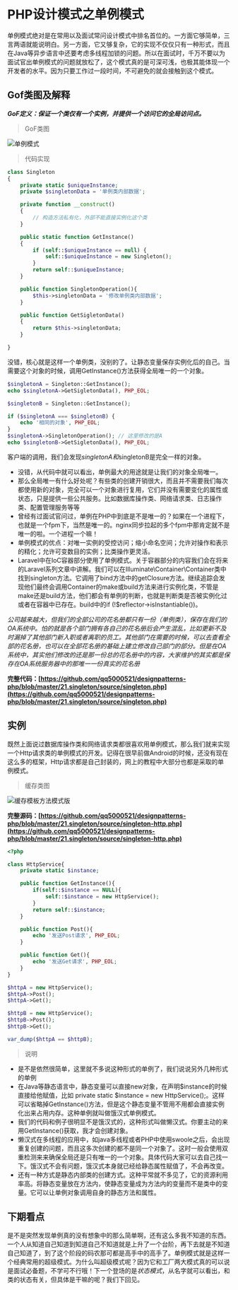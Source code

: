 # PHP设计模式之单例模式

单例模式绝对是在常用以及面试常问设计模式中排名首位的。一方面它够简单，三言两语就能说明白。另一方面，它又够复杂，它的实现不仅仅只有一种形式，而且在Java等异步语言中还要考虑多线程加锁的问题。所以在面试时，千万不要以为面试官出单例模式的问题就放松了，这个模式真的是可深可浅，也极其能体现一个开发者的水平。因为只要工作过一段时间，不可避免的就会接触到这个模式。

## Gof类图及解释

***GoF定义：保证一个类仅有一个实例，并提供一个访问它的全局访问点。***

> GoF类图

![单例模式](https://raw.githubusercontent.com/qq5000521/designpatterns-php/master/21.singleton/img/singleton.jpg)


> 代码实现

```php
class Singleton
{
    private static $uniqueInstance;
    private $singletonData = '单例类内部数据';

    private function __construct()
    {
        // 构造方法私有化，外部不能直接实例化这个类
    }

    public static function GetInstance()
    {
        if (self::$uniqueInstance == null) {
            self::$uniqueInstance = new Singleton();
        }
        return self::$uniqueInstance;
    }

    public function SingletonOperation(){
        $this->singletonData = '修改单例类内部数据';
    }

    public function GetSigletonData()
    {
        return $this->singletonData;
    }

}
```

没错，核心就是这样一个单例类，没别的了。让静态变量保存实例化后的自己。当需要这个对象的时候，调用GetInstance()方法获得全局唯一的一个对象。

```php
$singletonA = Singleton::GetInstance();
echo $singletonA->GetSigletonData(), PHP_EOL;

$singletonB = Singleton::GetInstance();

if ($singletonA === $singletonB) {
    echo '相同的对象', PHP_EOL;
}
$singletonA->SingletonOperation(); // 这里修改的是A
echo $singletonB->GetSigletonData(), PHP_EOL;
```

客户端的调用，我们会发现$singletonA和$singletonB是完全一样的对象。

- 没错，从代码中就可以看出，单例最大的用途就是让我们的对象全局唯一。
- 那么全局唯一有什么好处呢？有些类的创建开销很大，而且并不需要我们每次都使用新的对象，完全可以一个对象进行复用，它们并没有需要变化的属性或状态，只是提供一些公共服务。比如数据库操作类、网络请求类、日志操作类、配置管理服务等等
- 曾经有过面试官问过，单例在PHP中到底是不是唯一的？如果在一个进程下，也就是一个fpm下，当然是唯一的。nginx同步拉起的多个fpm中那肯定就不是唯一的啦。一个进程一个嘛！
- 单例模式的优点：对唯一实例的受控访问；缩小命名空间；允许对操作和表示的精化；允许可变数目的实例；比类操作更灵活。
- Laravel中在IoC容器部分使用了单例模式。关于容器部分的内容我们会在将来的Laravel系列文章中讲解。我们可以在Illuminate\Container\Container类中找到singleton方法。它调用了bind方法中的getClosure方法。继续追踪会发现他们最终会调用Container的make或build方法来进行实例化类，不管是make还是build方法，他们都会有单例的判断，也就是判断类是否被实例化过或者在容器中已存在。build中的if (!$reflector->isInstantiable())。

*公司越来越大，但我们的全部公司的花名册都只有一份（单例类），保存在我们的OA系统中。怕的就是各个部门拥有各自己的花名册后会产生混乱，比如更新不及时漏掉了其他部门新入职或者离职的员工。其他部门在需要的时候，可以去查看全部的花名册，也可以在全部花名册的基础上建立修改自己部门的部分。但是在OA系统中，其实他们修改的还是那一份总的花名册中的内容，大家维护的其实都是保存在OA系统服务器中的那唯一一份真实的花名册*

**完整代码：[https://github.com/qq5000521/designpatterns-php/blob/master/21.singleton/source/singleton.php](https://github.com/qq5000521/designpatterns-php/blob/master/21.singleton/source/singleton.php)**

## 实例

既然上面说过数据库操作类和网络请求类都很喜欢用单例模式，那么我们就来实现一个Http请求类的单例模式的开发。记得在很早前做Android的时候，还没有现在这么多的框架，Http请求都是自己封装的，网上的教程中大部分也都是采取的单例模式。

> 缓存类图

![缓存模板方法模式版](https://raw.githubusercontent.com/qq5000521/designpatterns-php/master/21.singleton/img/singleton-http.jpg)


**完整源码：[https://github.com/qq5000521/designpatterns-php/blob/master/21.singleton/source/singleton-http.php](https://github.com/qq5000521/designpatterns-php/blob/master/21.singleton/source/singleton-http.php)**

```php
<?php 

class HttpService{
    private static $instance;

    public function GetInstance(){
        if(self::$instance == NULL){
            self::$instance = new HttpService();
        }
        return self::$instance;
    }

    public function Post(){
        echo '发送Post请求', PHP_EOL;
    }

    public function Get(){
        echo '发送Get请求', PHP_EOL;
    }
}

$httpA = new HttpService();
$httpA->Post();
$httpA->Get();

$httpB = new HttpService();
$httpB->Post();
$httpB->Get();

var_dump($httpA == $httpB);

```

> 说明

- 是不是依然很简单，这里就不多说这种形式的单例了，我们说说另外几种形式的单例
- 在Java等静态语言中，静态变量可以直接new对象，在声明$instance的时候直接给他赋值，比如 private static $instance = new HttpService();。这样可以省略掉GetInstance()方法，但是这个静态变量不管用不用都会直接实例化出来占用内存。这种单例就叫做饿汉式单例模式。
- 我们的代码和例子很明显不是饿汉式的，这种形式叫做懒汉式。你要主动的来用GetInstance()获取，我才会创建对象。
- 懒汉式在多线程的应用中，如java多线程或者PHP中使用swoole之后，会出现重复创建的问题，而且这多次创建的都不是同一个对象了。这时一般会使用双重检测来来确保全局还是只有唯一的一个对象。具体代码大家可以去自己找一下。饿汉式不会有问题，饿汉式本身就已经给静态属性赋值了，不会再改变。
- 还有一种方式是静态内部类的创建方式。这种平常就不多见了，它的资源利用率高。将静态变量放在方法内，使静态变量成为方法内的变量而不是类中的变量。它可以让单例对象调用自身的静态方法和属性。


## 下期看点

是不是突然发现单例真的没有想象中的那么简单啊，还有这么多我不知道的东西。一个人从知道自己知道到知道自己不知道就是上升了一个台阶，再下去就是不知道自己知道了，到了这个阶段的码农那可都是高手中的高手了。单例模式就是这样一个经典常用的超级模式。为什么叫超级模式呢？因为它和工厂两大模式真的可以说是面试必备题，不学可不行哦！下一个登场的是*状态模式*，从名字就可以看出，和类的状态有关，但具体是干嘛的呢？我们下回见。
